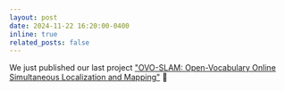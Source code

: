 ```yaml
---
layout: post
date: 2024-11-22 16:20:00-0400
inline: true
related_posts: false
---
```


We just published our last project <a href="../ovoslam">"OVO-SLAM: Open-Vocabulary Online Simultaneous Localization and Mapping"</a> :dizzy:
